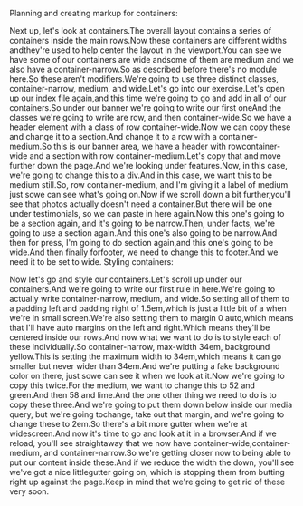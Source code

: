 Planning and creating markup for containers:

Next up, let's look at containers.The overall layout contains a series of containers inside the main rows.Now these containers are different widths andthey're used to help center the layout in the viewport.You can see we have some of our containers are wide andsome of them are medium and we also have a container-narrow.So as described before there's no module here.So these aren't modifiers.We're going to use three distinct classes, container-narrow, medium, and wide.Let's go into our exercise.Let's open up our index file again,and this time we're going to go and add in all of our containers.So under our banner we're going to write our first oneAnd the classes we're going to write are row, and then container-wide.So we have a header element with a class of row container-wide.Now we can copy these and change it to a section.And change it to a row with a container-medium.So this is our banner area, we have a header with rowcontainer-wide and a section with row container-medium.Let's copy that and move further down the page.And we're looking under features.Now, in this case, we're going to change this to a div.And in this case, we want this to be medium still.So, row container-medium, and I'm giving it a label of medium just sowe can see what's going on.Now if we scroll down a bit further,you'll see that photos actually doesn't need a container.But there will be one under testimonials, so we can paste in here again.Now this one's going to be a section again, and it's going to be narrow.Then, under facts, we're going to use a section again.And this one's also going to be narrow.And then for press, I'm going to do section again,and this one's going to be wide.And then finally forfooter, we need to change this to footer.And we need it to be set to wide.
Styling containers:

Now let's go and style our containers.Let's scroll up under our containers.And we're going to write our first rule in here.We're going to actually write container-narrow, medium, and wide.So setting all of them to a padding left and padding right of 1.5em,which is just a little bit of a when we're in small screen.We're also setting them to margin 0 auto,which means that I'll have auto margins on the left and right.Which means they'll be centered inside our rows.And now what we want to do is to style each of these individually.So container-narrow, max-width 34em, background yellow.This is setting the maximum width to 34em,which means it can go smaller but never wider than 34em.And we're putting a fake background color on there, just sowe can see it when we look at it.Now we're going to copy this twice.For the medium, we want to change this to 52 and green.And then 58 and lime.And the one other thing we need to do is to copy these three.And we're going to put them down below inside our media query, but we're going tochange, take out that margin, and we're going to change these to 2em.So there's a bit more gutter when we're at widescreen.And now it's time to go and look at it in a browser.And if we reload, you'll see straightaway that we now have container-wide,container-medium, and container-narrow.So we're getting closer now to being able to put our content inside these.And if we reduce the width the down, you'll see we've got a nice littlegutter going on, which is stopping them from butting right up against the page.Keep in mind that we're going to get rid of these very soon.